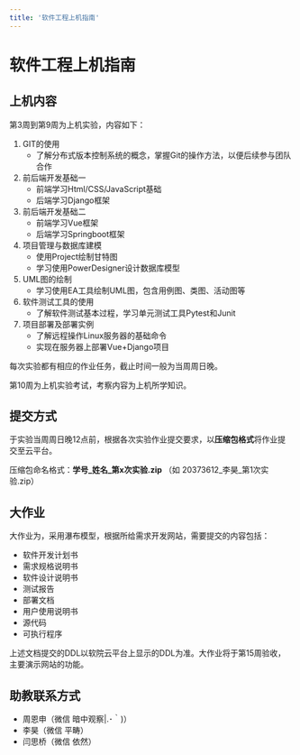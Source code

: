 ```yaml
---
title: '软件工程上机指南'
---
```


# 软件工程上机指南

## 上机内容

第3周到第9周为上机实验，内容如下：

1. GIT的使用
    - 了解分布式版本控制系统的概念，掌握Git的操作方法，以便后续参与团队合作
2. 前后端开发基础一
    - 前端学习Html/CSS/JavaScript基础
    - 后端学习Django框架
3. 前后端开发基础二
    - 前端学习Vue框架
    - 后端学习Springboot框架
4. 项目管理与数据库建模
    - 使用Project绘制甘特图
    - 学习使用PowerDesigner设计数据库模型
5. UML图的绘制
    - 学习使用EA工具绘制UML图，包含用例图、类图、活动图等
6. 软件测试工具的使用
    - 了解软件测试基本过程，学习单元测试工具Pytest和Junit
7. 项目部署及部署实例
    - 了解远程操作Linux服务器的基础命令
    - 实现在服务器上部署Vue+Django项目

每次实验都有相应的作业任务，截止时间一般为当周周日晚。

第10周为上机实验考试，考察内容为上机所学知识。

## 提交方式

于实验当周周日晚12点前，根据各次实验作业提交要求，以**压缩包格式**将作业提交至云平台。

压缩包命名格式：**学号_姓名_第x次实验.zip** （如 20373612_李昊_第1次实验.zip）

## 大作业

大作业为，采用瀑布模型，根据所给需求开发网站，需要提交的内容包括：

- 软件开发计划书
- 需求规格说明书
- 软件设计说明书
- 测试报告
- 部署文档
- 用户使用说明书
- 源代码
- 可执行程序

上述文档提交的DDL以软院云平台上显示的DDL为准。大作业将于第15周验收，主要演示网站的功能。

## 助教联系方式

- 周恩申（微信 暗中观察|.･｀)）
- 李昊（微信 平畴）
- 闫思桥（微信 依然）